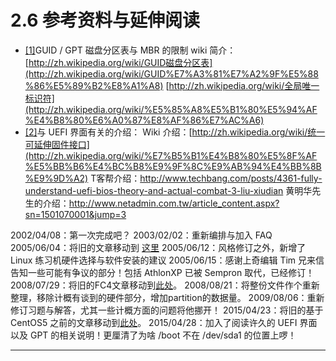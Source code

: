 # 2.6 参考资料与延伸阅读

-   [\[1\]](#24.html#ac1)GUID / GPT 磁盘分区表与 MBR 的限制 wiki 简介： [http://zh.wikipedia.org/wiki/GUID磁盘分区表](http://zh.wikipedia.org/wiki/GUID%E7%A3%81%E7%A2%9F%E5%88%86%E5%89%B2%E8%A1%A8) [http://zh.wikipedia.org/wiki/全局唯一标识符](http://zh.wikipedia.org/wiki/%E5%85%A8%E5%B1%80%E5%94%AF%E4%B8%80%E6%A0%87%E8%AF%86%E7%AC%A6)
-   [\[2\]](#24.html#ac2)与 UEFI 界面有关的介绍： Wiki 介绍：[http://zh.wikipedia.org/wiki/统一可延伸固件接口](http://zh.wikipedia.org/wiki/%E7%B5%B1%E4%B8%80%E5%8F%AF%E5%BB%B6%E4%BC%B8%E9%9F%8C%E9%AB%94%E4%BB%8B%E9%9D%A2) T客帮介绍：<http://www.techbang.com/posts/4361-fully-understand-uefi-bios-theory-and-actual-combat-3-liu-xiudian> 黄明华先生的介绍：<http://www.netadmin.com.tw/article_content.aspx?sn=1501070001&jump=3>

2002/04/08：第一次完成吧？ 2003/02/02：重新编排与加入 FAQ 2005/06/04：将旧的文章移动到 [这里](http://linux.vbird.org/linux_basic/0130designlinux/0130designlinux.php) 2005/06/12：风格修订之外，新增了 Linux 练习机硬件选择与软件安装的建议 2005/06/15：感谢上奇编辑 Tim 兄来信告知一些可能有争议的部分！包括 AthlonXP 已被 Sempron 取代，已经修订！ 2008/07/29：将旧的FC4文章移动到[此处](http://linux.vbird.org/linux_basic/0130designlinux/0130designlinux-fc4.php)。 2008/08/21：将整份文件作个重新整理，移除计概有谈到的硬件部分，增加partition的数据量。 2009/08/06：重新修订习题与解答，尤其一些计概方面的问题将他挪开！ 2015/04/23：将旧的基于 CentOS5 之前的文章移动到[此处](http://linux.vbird.org/linux_basic/0130designlinux/0130designlinux-centos5.php)。 2015/04/28：加入了阅读许久的 UEFI 界面以及 GPT 的相关说明！更厘清了为啥 /boot 不在 /dev/sda1 的位置上啰！

------------------------------------------------------------------------